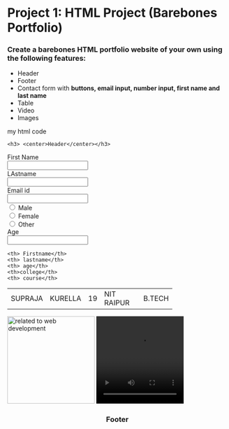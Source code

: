 # Project 1: HTML Project (Barebones Portfolio)

### Create a barebones HTML portfolio website of your own using the following features: 

* Header
* Footer
* Contact form with **buttons, email input, number input, first name and last name**
* Table 
* Video
* Images

my html code
<div class="header">

    <h3> <center>Header</center></h3>
</div>

<form>
    <label for='firstname'> First Name</label> </br>
    <input type="text" id="firstname" name="firstname" > </br>
    <label for="lastname"> LAstname</label> </br>
    <input type="text" id="lastname" name="lastname"></br>
    <label for="email"> Email id</label></br>
    <input type="text" id="email" name="email"> </br>
    <input type="radio" id="male" name="gender" value="male"> 
    <label for="male"> Male</label> </br>
    <input type="radio" id="female" name="gender" value="female">
    <label for="female">Female</label> </br>
    <input type ="radio" id="other" name="gender" value="other">
    <label for="other">Other</label> </br>
    <label for="age">Age</label> </br>
    <input type="text" id="age" name="age"> </br>
</form>

<table style="width: 75%;">
 <tr>

    <th> Firstname</th>
    <th> lastname</th> 
    <th> age</th> 
    <th>college</th> 
    <th> course</th> 
    
</tr>
<tr> 
    <td> SUPRAJA</td>
    <td> KURELLA</td>
    <td> 19</td>
    <td> NIT RAIPUR</td>
    <td> B.TECH</td>
</tr>
</table>

<img src="C:\Users\theam\Downloads\Radha krishna Cute art Mobile Wallpaper.jpg" alt="related to web development"  width="200px" height="200px">
<video width="200px" height="200px" src="C:\Users\theam\Desktop\funny pics\new yr video.mp4" type="video/mp4" autoplay loop alt="New year wishes video">
</video> </br>


<div class ="footer">
<h3> <center> Footer</center></h3>
</div>
